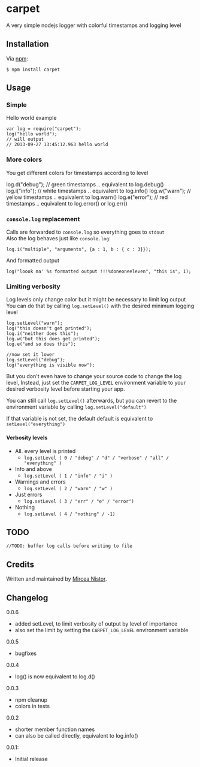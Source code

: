 carpet
========
A very simple nodejs logger with colorful timestamps and logging level

## Installation

Via [npm][1]:

	$ npm install carpet

## Usage

### Simple

Hello world example

	var log = require("carpet");
	log("hello world");
	// will output
	// 2013-09-27 13:45:12.963 hello world

### More colors

You get different colors for timestamps according to level
    
  log.d("debug"); // green timestamps .. equivalent to log.debug()
  log.i("info");	// white timestamps .. equivalent to log.info()
  log.w("warn");	// yellow timestamps .. equivalent to log.warn()
  log.e("error");	// red timestamps .. equivalent to log.error() or log.err()

### `console.log` replacement

Calls are forwarded to `console.log` so everything goes to `stdout`    
Also the log behaves just like `console.log`:
		
	log.i("multiple", "arguments", {a : 1, b : { c : 3}});

And formatted output

	log("loook ma' %s formatted output !!!%doneoneeleven", "this is", 1);


### Limiting verbosity

Log levels only change color but it might be necessary to limit log output
You can do that by calling `log.setLevel()` with the desired minimum logging level

	log.setLevel("warn");
	log("this doesn't get printed");
	log.i("neither does this");
	log.w("but this does get printed");
	log.e("and so does this");
	
	//now set it lower
	log.setLevel("debug");
	log("everything is visible now");
		
But you don't even have to change your source code to change the log level,
Instead, just set the `CARPET_LOG_LEVEL` environment variable
to your desired verbosity level before starting your app.

You can still call `log.setLevel()` afterwards, but you can revert to the environment variable
by calling `log.setLevel("default")`

If that variable is not set, the default default is equivalent to `setLevel("everything")`

#### Verbosity levels
	
* All. every level is printed
	*	`log.setLevel ( 0 / "debug" / "d" / "verbose" / "all" / "everything" )`
* Info and above
	* `log.setLevel ( 1 / "info" / "i" )`
* Warnings and errors
	* `log.setLevel ( 2 / "warn" / "w" )`
* Just errors
	* `log.setLevel ( 3 / "err" / "e" / "error")`
* Nothing
	* `log.setLevel ( 4 / "nothing" / -1)`
		
## TODO

    //TODO: buffer log calls before writing to file

## Credits

Written and maintained by [Mircea Nistor][2].

## Changelog

0.0.6
	
- added setLevel, to limit verbosity of output by level of importance
- also set the limit by setting the `CARPET_LOG_LEVEL` environment variable

0.0.5

- bugfixes

0.0.4
	
- log() is now equivalent to log.d()

0.0.3
	
- npm cleanup
- colors in tests

0.0.2

- shorter member function names
- can also be called directly, equivalent to log.info()

0.0.1:

- Initial release

[1]: http://npmjs.org
[2]: mailto:mirceanis@gmail.com